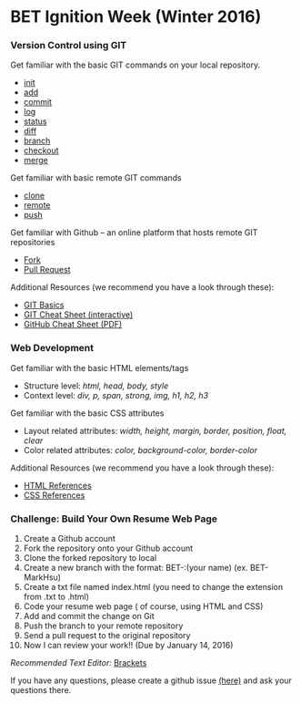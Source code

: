 # BET Ignition Week (Winter 2016)

### Version Control using GIT
Get familiar with the basic GIT commands on your local repository.
* [init](https://git-scm.com/book/en/v2/Git-Basics-Getting-a-Git-Repository#Initializing-a-Repository-in-an-Existing-Directory)
* [add](https://git-scm.com/docs/git-add)
* [commit](https://git-scm.com/docs/git-commit)
* [log](https://git-scm.com/docs/git-log)
* [status](https://git-scm.com/docs/git-status)
* [diff](https://git-scm.com/docs/git-diff)
* [branch](https://git-scm.com/docs/git-branch)
* [checkout](https://git-scm.com/docs/git-checkout)
* [merge](https://git-scm.com/docs/git-merge)

Get familiar with basic remote GIT commands
* [clone](https://git-scm.com/docs/git-clone)
* [remote](https://git-scm.com/docs/git-remote)
* [push](https://git-scm.com/docs/git-push)
  
Get familiar with Github – an online platform that hosts remote GIT repositories
* [Fork](https://help.github.com/articles/fork-a-repo/)
* [Pull Request](https://help.github.com/articles/using-pull-requests/)

Additional Resources (we recommend you have a look through these):
* [GIT Basics](https://git-scm.com/book/en/v2/Git-Basics-Getting-a-Git-Repository)
* [GIT Cheat Sheet (interactive)](http://ndpsoftware.com/git-cheatsheet.html)
* [GitHub Cheat Sheet (PDF)](https://training.github.com/kit/downloads/github-git-cheat-sheet.pdf)


### Web Development
Get familiar with the basic HTML elements/tags
* Structure level: _html, head, body, style_
* Context level: _div, p, span, strong, img, h1, h2, h3_

Get familiar with the basic CSS attributes
* Layout related attributes: _width, height, margin, border, position, float, clear_
* Color related attributes: _color, background-color, border-color_

Additional Resources (we recommend you have a look through these):
* [HTML References](http://www.w3schools.com/tags/)
* [CSS References](http://www.w3schools.com/cssref/default.asp)

### Challenge: Build Your Own Resume Web Page
1.	Create a Github account
2.	Fork the repository onto your Github account
3.	Clone the forked repository to local
4.	Create a new branch with the format: BET-:(your name) (ex. BET-MarkHsu)
5.	Create a txt file named index.html (you need to change the extension from .txt to .html)
6.	Code your resume web page ( of course, using HTML and CSS)
7.	Add and commit the change on Git
8.	Push the branch to your remote repository
9.	Send a pull request to the original repository
10.	Now I can review your work!! (Due by January 14, 2016)

*Recommended Text Editor:* [Brackets](http://brackets.io)

If you have any questions, please create a github issue [(here)](https://github.com/UniversityOfWaterloo/BET-Winter2016/issues) and ask your questions there.
